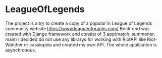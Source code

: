 # LeagueOfLegends
The project is a try to create a copy of a popular in League of Legends community website https://www.leagueofgraphs.com/
Beck-end was created with Django framework and consist of 3 app(match, summoner, main)
I decided do not use any librarys for working with RiotAPI like Riot-Watcher or cassiopeia and created my own API.
The whole application is asynchronous.
